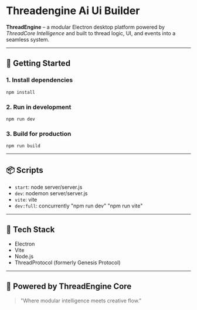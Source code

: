 # Threadengine Ai Ui Builder

**ThreadEngine** – a modular Electron desktop platform powered by *ThreadCore Intelligence* and built to thread logic, UI, and events into a seamless system.

---

## 🚀 Getting Started

### 1. Install dependencies
```
npm install
```

### 2. Run in development
```
npm run dev
```

### 3. Build for production
```
npm run build
```

---

## 📦 Scripts

- `start`: node server/server.js
- `dev`: nodemon server/server.js
- `vite`: vite
- `dev:full`: concurrently "npm run dev" "npm run vite"

---

## 🔧 Tech Stack

- Electron
- Vite
- Node.js
- ThreadProtocol (formerly Genesis Protocol)

---

## 🧠 Powered by ThreadEngine Core

> "Where modular intelligence meets creative flow."
